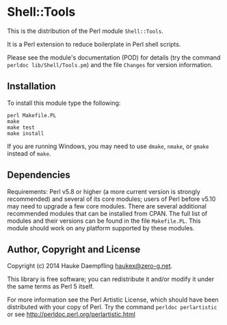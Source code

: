 Shell::Tools
============

This is the distribution of the Perl module `Shell::Tools`.

It is a Perl extension to reduce boilerplate in Perl shell scripts.

Please see the module's documentation (POD) for details
(try the command `perldoc lib/Shell/Tools.pm`)
and the file `Changes` for version information.

Installation
------------

To install this module type the following:

	perl Makefile.PL
	make
	make test
	make install

If you are running Windows, you may need to use `dmake`, `nmake`,
or `gmake` instead of `make`.

Dependencies
------------

Requirements: Perl v5.8 or higher (a more current version is strongly
recommended) and several of its core modules; users of Perl before v5.10
may need to upgrade a few core modules. There are several additional
recommended modules that can be installed from CPAN. The full list of
modules and their versions can be found in the file `Makefile.PL`.
This module should work on any platform supported by these modules.

Author, Copyright and License
-----------------------------

Copyright (c) 2014 Hauke Daempfling <haukex@zero-g.net>.

This library is free software; you can redistribute it and/or modify
it under the same terms as Perl 5 itself.

For more information see the Perl Artistic License,
which should have been distributed with your copy of Perl.
Try the command `perldoc perlartistic` or see
<http://perldoc.perl.org/perlartistic.html>

